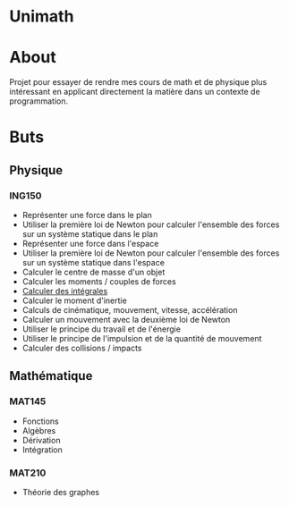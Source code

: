 # Unimath
# About

Projet pour essayer de rendre mes cours de math et de physique 
plus intéressant en applicant directement la matière dans un
contexte de programmation.

# Buts

## Physique

### ING150

- Représenter une force dans le plan
- Utiliser la première loi de Newton pour calculer l'ensemble des forces sur un système statique dans le plan
- Représenter une force dans l'espace
- Utiliser la première loi de Newton pour calculer l'ensemble des forces sur un système statique dans l'espace
- Calculer le centre de masse d'un objet
- Calculer les moments / couples de forces
- [Calculer des intégrales](#mat145)
- Calculer le moment d'inertie
- Calculs de cinématique, mouvement, vitesse, accélération
- Calculer un mouvement avec la deuxième loi de Newton
- Utiliser le principe du travail et de l'énergie
- Utiliser le principe de l'impulsion et de la quantité de mouvement
- Calculer des collisions / impacts

## Mathématique

### MAT145

- Fonctions
- Algèbres
- Dérivation
- Intégration

### MAT210

- Théorie des graphes